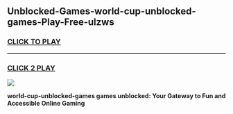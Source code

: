 
## Unblocked-Games-world-cup-unblocked-games-Play-Free-ulzws
<h3>
<a href="https://premium76.site?title=world-cup-unblocked-games&ref=21A">CLICK TO PLAY</a></h3>
<hr>

<h3>
<a href="https://premium76.site?title=world-cup-unblocked-games&ref=21A">CLICK 2 PLAY</a>
  
</h3>

<a href="https://premium76.site?title=world-cup-unblocked-games&ref=21A"><img src="https://clearcache.store/games.png"></a>


**world-cup-unblocked-games games unblocked: Your Gateway to Fun and Accessible Online Gaming**
